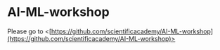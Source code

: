 # AI-ML-workshop

Please go to <[https://github.com/scientificacademy/AI-ML-workshop](https://github.com/scientificacademy/AI-ML-workshop)>
